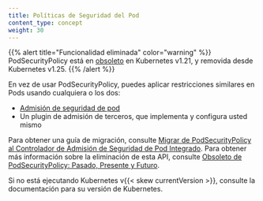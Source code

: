 ```yaml
---
title: Políticas de Seguridad del Pod
content_type: concept
weight: 30
---
```


<!-- overview -->

{{% alert title="Funcionalidad eliminada" color="warning" %}}
PodSecurityPolicy está en [obsoleto](/blog/2021/04/08/kubernetes-1-21-release-announcement/#podsecuritypolicy-deprecation)
en Kubernetes v1.21, y removida desde Kubernetes v1.25.
{{% /alert %}}

En vez de usar PodSecurityPolicy, puedes aplicar restricciones similares en Pods usando
cualquiera o los dos:

- [Admisión de seguridad de pod](/docs/concepts/security/pod-security-admission/)
- Un plugin de admisión de terceros, que implementa y configura usted mismo

Para obtener una guía de migración, consulte
[Migrar de PodSecurityPolicy al Controlador de Admisión de Seguridad de Pod Integrado](/docs/tasks/configure-pod-container/migrate-from-psp/).
Para obtener más información sobre la eliminación de esta API, consulte
[Obsoleto de PodSecurityPolicy: Pasado, Presente y Futuro](/blog/2021/04/06/podsecuritypolicy-deprecation-past-present-and-future/).

Si no está ejecutando Kubernetes v{{< skew currentVersion >}}, consulte la documentación para
su versión de Kubernetes.

